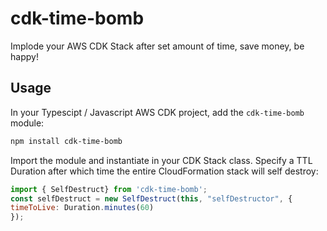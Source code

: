 # cdk-time-bomb
Implode your AWS CDK Stack after set amount of time, save money, be happy!

## Usage

In your Typescipt / Javascript AWS CDK project, add the `cdk-time-bomb` module:

```bash
npm install cdk-time-bomb
```

Import the module and instantiate in your CDK Stack class.  Specify a TTL Duration after which time the entire CloudFormation stack will self destroy:


```javascript
import { SelfDestruct} from 'cdk-time-bomb';
const selfDestruct = new SelfDestruct(this, "selfDestructor", {
timeToLive: Duration.minutes(60)
});
```